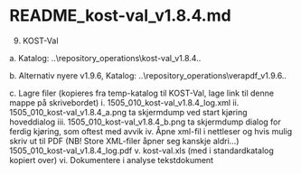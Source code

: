 # README_kost-val_v1.8.4.md

9. KOST-Val

a. Katalog: ..\repository_operations\kost-val_v1.8.4\..

b. Alternativ nyere v1.9.6, Katalog: ..\repository_operations\verapdf_v1.9.6\..

c. Lagre filer (kopieres fra temp-katalog til KOST-Val, lage link til denne mappe på skrivebordet)
	i.   1505_010_kost-val_v1.8.4_log.xml
	ii.  1505_010_kost-val_v1.8.4_a.png  ta skjermdump ved start kjøring hoveddialog
	iii. 1505_010_kost-val_v1.8.4_b.png  ta skjermdump dialog for ferdig kjøring, som oftest med avvik
	iv.  Åpne xml-fil i nettleser og hvis mulig skriv ut til PDF (NB! Store XML-filer åpner seg kanskje aldri…)
	     1505_010_kost-val_v1.8.4_log.pdf
	v.   kost-val.xls  (med i standardkatalog kopiert over)
    vi.  Dokumentere i analyse tekstdokument
